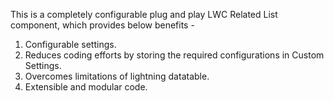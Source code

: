This is a completely configurable plug and play LWC Related List component, which provides below benefits - 
  1. Configurable settings.
  2. Reduces coding efforts by storing the required configurations in Custom Settings.
  3. Overcomes limitations of lightning datatable.
  4. Extensible and modular code.
